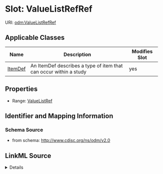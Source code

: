 # Slot: ValueListRefRef

URI: [odm:ValueListRefRef](http://www.cdisc.org/ns/odm/v2.0/ValueListRefRef)



<!-- no inheritance hierarchy -->




## Applicable Classes

| Name | Description | Modifies Slot |
| --- | --- | --- |
[ItemDef](ItemDef.md) | An ItemDef describes a type of item that can occur within a study |  yes  |







## Properties

* Range: [ValueListRef](ValueListRef.md)





## Identifier and Mapping Information







### Schema Source


* from schema: http://www.cdisc.org/ns/odm/v2.0




## LinkML Source

<details>
```yaml
name: ValueListRefRef
from_schema: http://www.cdisc.org/ns/odm/v2.0
rank: 1000
identifier: false
alias: ValueListRefRef
domain_of:
- ItemDef
range: ValueListRef

```
</details>